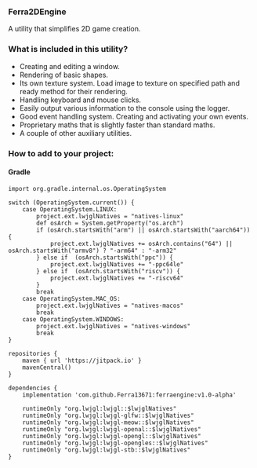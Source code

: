 ### Ferra2DEngine

A utility that simplifies 2D game creation. 

### What is included in this utility?

* Creating and editing a window.
* Rendering of basic shapes.
* Its own texture system. Load image to texture on specified path and ready method for their rendering.
* Handling keyboard and mouse clicks.
* Easily output various information to the console using the logger.
* Good event handling system. Creating and activating your own events.
* Proprietary maths that is slightly faster than standard maths.
* A couple of other auxiliary utilities.

### How to add to your project:

#### Gradle
```Gradle
import org.gradle.internal.os.OperatingSystem

switch (OperatingSystem.current()) {
    case OperatingSystem.LINUX:
        project.ext.lwjglNatives = "natives-linux"
        def osArch = System.getProperty("os.arch")
        if (osArch.startsWith("arm") || osArch.startsWith("aarch64")) {
            project.ext.lwjglNatives += osArch.contains("64") || osArch.startsWith("armv8") ? "-arm64" : "-arm32"
        } else if  (osArch.startsWith("ppc")) {
            project.ext.lwjglNatives += "-ppc64le"
        } else if  (osArch.startsWith("riscv")) {
            project.ext.lwjglNatives += "-riscv64"
        }
        break
    case OperatingSystem.MAC_OS:
        project.ext.lwjglNatives = "natives-macos"
        break
    case OperatingSystem.WINDOWS:
        project.ext.lwjglNatives = "natives-windows"
        break
}

repositories {
    maven { url 'https://jitpack.io' }
    mavenCentral()
}

dependencies {
    implementation 'com.github.Ferra13671:ferraengine:v1.0-alpha'

    runtimeOnly "org.lwjgl:lwjgl::$lwjglNatives"
    runtimeOnly "org.lwjgl:lwjgl-glfw::$lwjglNatives"
    runtimeOnly "org.lwjgl:lwjgl-meow::$lwjglNatives"
    runtimeOnly "org.lwjgl:lwjgl-openal::$lwjglNatives"
    runtimeOnly "org.lwjgl:lwjgl-opengl::$lwjglNatives"
    runtimeOnly "org.lwjgl:lwjgl-opengles::$lwjglNatives"
    runtimeOnly "org.lwjgl:lwjgl-stb::$lwjglNatives"
}
```
